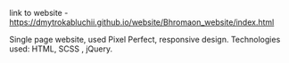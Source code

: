 link to website - https://dmytrokabluchii.github.io/website/Bhromaon_website/index.html

Single page website, used Pixel Perfect, responsive design.
Technologies used: HTML, SCSS , jQuery.

